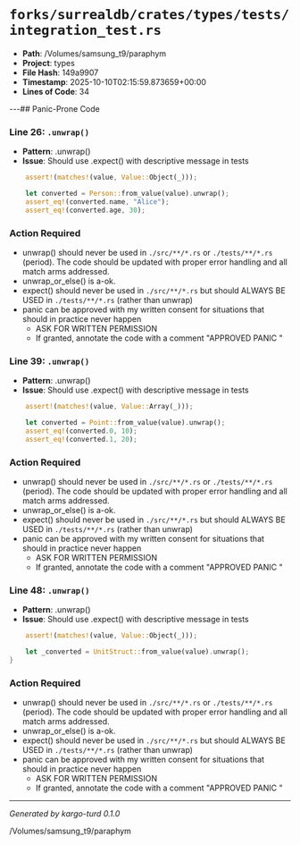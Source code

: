# `forks/surrealdb/crates/types/tests/integration_test.rs`

- **Path**: /Volumes/samsung_t9/paraphym
- **Project**: types
- **File Hash**: 149a9907  
- **Timestamp**: 2025-10-10T02:15:59.873659+00:00  
- **Lines of Code**: 34

---## Panic-Prone Code


### Line 26: `.unwrap()`

- **Pattern**: .unwrap()
- **Issue**: Should use .expect() with descriptive message in tests

```rust
	assert!(matches!(value, Value::Object(_)));

	let converted = Person::from_value(value).unwrap();
	assert_eq!(converted.name, "Alice");
	assert_eq!(converted.age, 30);
```

### Action Required

- unwrap() should never be used in `./src/**/*.rs` or `./tests/**/*.rs` (period). The code should be updated with proper error handling and all match arms addressed.
- unwrap_or_else() is a-ok. 
- expect() should never be used in `./src/**/*.rs` but should ALWAYS BE USED in `./tests/**/*.rs` (rather than unwrap)
- panic can be approved with my written consent for situations that should in practice never happen  
  - ASK FOR WRITTEN PERMISSION
  - If granted, annotate the code with a comment "APPROVED PANIC "


### Line 39: `.unwrap()`

- **Pattern**: .unwrap()
- **Issue**: Should use .expect() with descriptive message in tests

```rust
	assert!(matches!(value, Value::Array(_)));

	let converted = Point::from_value(value).unwrap();
	assert_eq!(converted.0, 10);
	assert_eq!(converted.1, 20);
```

### Action Required

- unwrap() should never be used in `./src/**/*.rs` or `./tests/**/*.rs` (period). The code should be updated with proper error handling and all match arms addressed.
- unwrap_or_else() is a-ok. 
- expect() should never be used in `./src/**/*.rs` but should ALWAYS BE USED in `./tests/**/*.rs` (rather than unwrap)
- panic can be approved with my written consent for situations that should in practice never happen  
  - ASK FOR WRITTEN PERMISSION
  - If granted, annotate the code with a comment "APPROVED PANIC "


### Line 48: `.unwrap()`

- **Pattern**: .unwrap()
- **Issue**: Should use .expect() with descriptive message in tests

```rust
	assert!(matches!(value, Value::Object(_)));

	let _converted = UnitStruct::from_value(value).unwrap();
}
```

### Action Required

- unwrap() should never be used in `./src/**/*.rs` or `./tests/**/*.rs` (period). The code should be updated with proper error handling and all match arms addressed.
- unwrap_or_else() is a-ok. 
- expect() should never be used in `./src/**/*.rs` but should ALWAYS BE USED in `./tests/**/*.rs` (rather than unwrap)
- panic can be approved with my written consent for situations that should in practice never happen  
  - ASK FOR WRITTEN PERMISSION
  - If granted, annotate the code with a comment "APPROVED PANIC "

---

*Generated by kargo-turd 0.1.0*

/Volumes/samsung_t9/paraphym